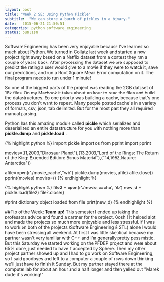 ```yaml
---
layout: post
title: "Week 2 SE: Using Python Pickle"
subtitle:  "We can store a bunch of pickles in a binary."
date:   2015-06-21 21:50:51
categories: python software_engineering
status: publish
---
```


Software Engineering has been very enjoyable because I've learned so much about Python. We turned in Collatz last week and started a new project right away based on a Netflix dataset from a contest they ran a couple of years back. After processing the dataset we are supposed to predict the rating a user would give to a movie if they were to watch it, save our predictions, and run a Root Square Mean Error computation on it. The final program needs to run under 1 minute! 

So one of the biggest parts of the project was reading the 2GB dataset of 18k files. On my Macbook it takes about an hour to read the files and build the datastructures. So one priority was building a cache, because that's one process you don't want to repeat. Many people posted cache's in a variety of formats, csv, json, tab delimited. But for the most part they all required manual parsing. 

Python has this amazing module called __pickle__ which serializes and deserialized an entire datastructure for you with nothing more than __pickle.dump__ and __pickle.load__ . 

{% highlight python %}
import pickle
import os
from pprint import pprint

movies=((1,2003,"Dinosaur Planet"),(13,2003,"Lord of the Rings: The Return of the King: Extended Edition: Bonus Material"),("14,1982,Nature: Antarctica"))

afile=open(r'./movie_cache',"wb")
pickle.dump(movies, afile)
afile.close()
pprint(movies)
movies=()
{% endhighlight %}
 
{% highlight python %}
file2 = open(r'./movie_cache', 'rb')
new_d = pickle.load(file2)
file2.close()

#print dictionary object loaded from file
print(new_d)
{% endhighlight %}


##Tip of the Week:
__Team up!__ This semester I ended up taking the professors advice and found a partner for the project. Gosh ! It helped alot and made the projects so much more enjoyable and less stressful. If I was to work on both of the projects (Software Engineering & STL) alone I would have been stressing all weekend. At first I was little skeptical because my partner wasn't very familiar with C++ and I'm generally pretty pessimistic. But this Saturday we started working on the PFDEP project and were about 65% done, just needed to have it accepted by Sphere. Then my other project partner showed up and I had to go work on Software Engineering, so I said goodbyes and left to a computer a couple of rows down thinking we'll just have to finish it Sunday. But my partner stayed there at the computer lab for about an hour and a half longer and then yelled out "Marek dude it's working!" 